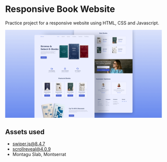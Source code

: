 # Responsive Book Website

Practice project for a responsive website using HTML, CSS and Javascript.

![preview image](preview.png)

## Assets used

- swiper.js@8.4.7
- scrollreveal@4.0.9
- Montagu Slab, Montserrat
